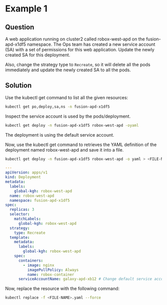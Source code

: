 # Example 1

## Question

A web application running on cluster2 called robox-west-apd on the fusion-apd-x1df5 namespace. The Ops team
has created a new service account (SA) with a set of permissions for this web application. Update the newly
created SA for this deployment.

Also, change the strategy type to `Recreate`, so it will delete all the pods immediately and update the newly
created SA to all the pods.

## Solution

Use the kubectl get command to list all the given resources:

```bash
kubectl get po,deploy,sa,ns -n fusion-apd-x1df5
```

Inspect the service account is used by the pods/deployment.

```bash
kubectl get deploy -n fusion-apd-x1df5 robox-west-apd -oyaml
```

The deployment is using the default service account.

Now, use the kubectl get command to retrieves the YAML definition of the deployment named robox-west-apd and
save it into a file.

```bash
kubectl get deploy -n fusion-apd-x1df5 robox-west-apd -o yaml > <FILE-NAME>.yaml
```

```yaml
---
apiVersion: apps/v1
kind: Deployment
metadata:
  labels:
    global-kgh: robox-west-apd
  name: robox-west-apd
  namespace: fusion-apd-x1df5
spec:
  replicas: 3
  selector:
    matchLabels:
      global-kgh: robox-west-apd
  strategy:
    type: Recreate
  template:
    metadata:
      labels:
        global-kgh: robox-west-apd
    spec:
      containers:
        - image: nginx
          imagePullPolicy: Always
          name: robox-container
      serviceAccountName: galaxy-apd-xb12 # Change default service account
```

Now, replace the resource with the following command:

```bash
kubectl replace -f <FILE-NAME>.yaml --force
```
